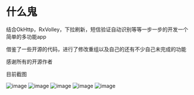 # 什么鬼

结合OkHttp，RxVolley，下拉刷新，短信验证自动识别等等一步一步的开发一个简单的多功能app

借鉴了一些开源的代码，进行了修改重组以及自己的还有不少自己未完成的功能

感谢所有的开源作者

目前截图

![image](https://raw.githubusercontent.com/Qrilee/DevAsimpleApp/master/screenshots/1.png)
![image](https://raw.githubusercontent.com/Qrilee/DevAsimpleApp/master/screenshots/2.png)
![image](https://raw.githubusercontent.com/Qrilee/DevAsimpleApp/master/screenshots/3.png)
![image](https://raw.githubusercontent.com/Qrilee/DevAsimpleApp/master/screenshots/4.png)
![image](https://raw.githubusercontent.com/Qrilee/DevAsimpleApp/master/screenshots/5.png)